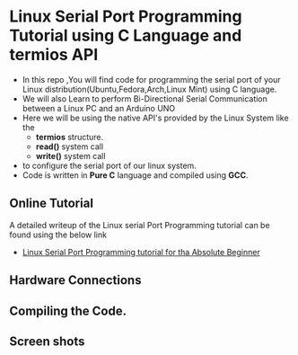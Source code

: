 # Linux Serial Port Programming Tutorial using C Language and termios API

- In this repo ,You will find code for programming the serial port of your Linux distribution(Ubuntu,Fedora,Arch,Linux Mint) using C language.
- We will also Learn to perform Bi-Directional Serial Communication between a Linux PC and an Arduino UNO
- Here we will be using the native API's provided by the Linux System like the
  - **termios** structure.
  - **read()** system call
  - **write()** system call
-  to configure the serial port of our linux system.
-  Code is written in **Pure C** language and compiled using **GCC**.

## Online Tutorial
A detailed writeup of the Linux serial Port Programming tutorial can be found using the below link 
- [Linux Serial Port Programming tutorial for tha Absolute Beginner](https://www.xanthium.in/native-serial-port-communication-arduino-micro-linux-unix-bsd-system-c-lang-terminos-api)

## Hardware Connections
## Compiling the Code.
## Screen shots
